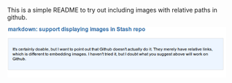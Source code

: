 This is a simple README to try out including images with relative paths
in github.

![Test image](images/image01.png "Test image")

